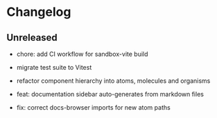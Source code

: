 # Changelog

## Unreleased
- chore: add CI workflow for sandbox-vite build

- migrate test suite to Vitest

- refactor component hierarchy into atoms, molecules and organisms

- feat: documentation sidebar auto-generates from markdown files

- fix: correct docs-browser imports for new atom paths


